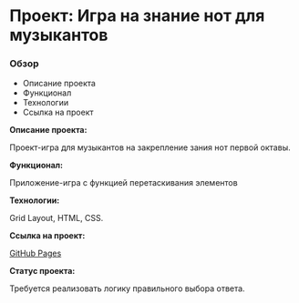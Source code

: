 # Проект: Игра на знание нот для музыкантов

### Обзор

- Описание проекта
- Функционал
- Технологии
- Ссылка на проект

**Описание проекта:**

Проект-игра для музыкантов на закрепление зания нот первой октавы.

**Функционал:**

Приложение-игра с функцией перетаскивания элементов

**Технологии:**

Grid Layout, HTML, CSS.

**Ссылка на проект:**

[GitHub Pages](https://olga-mus.github.io/game-namenote/index.html)

**Статус проекта:**

Требуется реализовать логику правильного выбора ответа.

